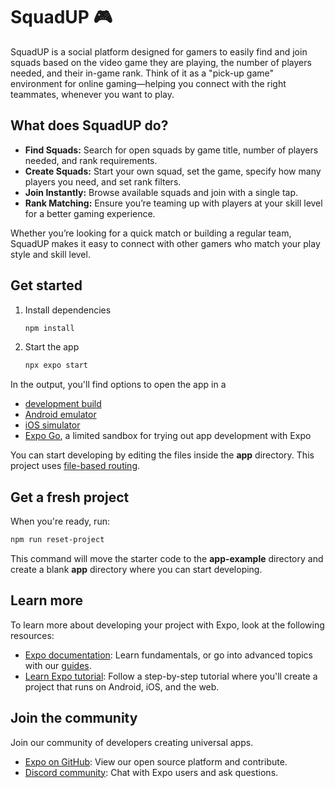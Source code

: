 # SquadUP 🎮

SquadUP is a social platform designed for gamers to easily find and join squads based on the video game they are playing, the number of players needed, and their in-game rank. Think of it as a "pick-up game" environment for online gaming—helping you connect with the right teammates, whenever you want to play.

## What does SquadUP do?

- **Find Squads:** Search for open squads by game title, number of players needed, and rank requirements.
- **Create Squads:** Start your own squad, set the game, specify how many players you need, and set rank filters.
- **Join Instantly:** Browse available squads and join with a single tap.
- **Rank Matching:** Ensure you’re teaming up with players at your skill level for a better gaming experience.

Whether you’re looking for a quick match or building a regular team, SquadUP makes it easy to connect with other gamers who match your play style and skill level.

## Get started

1. Install dependencies

   ```bash
   npm install
   ```

2. Start the app

   ```bash
   npx expo start
   ```

In the output, you'll find options to open the app in a

- [development build](https://docs.expo.dev/develop/development-builds/introduction/)
- [Android emulator](https://docs.expo.dev/workflow/android-studio-emulator/)
- [iOS simulator](https://docs.expo.dev/workflow/ios-simulator/)
- [Expo Go](https://expo.dev/go), a limited sandbox for trying out app development with Expo

You can start developing by editing the files inside the **app** directory. This project uses [file-based routing](https://docs.expo.dev/router/introduction).

## Get a fresh project

When you're ready, run:

```bash
npm run reset-project
```

This command will move the starter code to the **app-example** directory and create a blank **app** directory where you can start developing.

## Learn more

To learn more about developing your project with Expo, look at the following resources:

- [Expo documentation](https://docs.expo.dev/): Learn fundamentals, or go into advanced topics with our [guides](https://docs.expo.dev/guides).
- [Learn Expo tutorial](https://docs.expo.dev/tutorial/introduction/): Follow a step-by-step tutorial where you'll create a project that runs on Android, iOS, and the web.

## Join the community

Join our community of developers creating universal apps.

- [Expo on GitHub](https://github.com/expo/expo): View our open source platform and contribute.
- [Discord community](https://chat.expo.dev): Chat with Expo users and ask questions.
